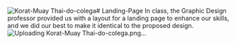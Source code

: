 ![Korat-Muay Thai-do-colega](https://github.com/GustavoAndra/Landing-Page/assets/108533372/194d1e58-a1d2-4c08-9537-beb7585ff1a2)# Landing-Page
In class, the Graphic Design professor provided us with a layout for a landing page to enhance our skills, and we did our best to make it identical to the proposed design.
![Uploading Korat-Muay Thai-do-colega.png…]()
